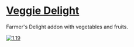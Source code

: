 # [Veggie Delight](https://www.curseforge.com/minecraft/mc-mods/veggiedelight)
Farmer's Delight addon with vegetables and fruits.

[![1.19](https://github.com/brnbrd/VeggieDelight/actions/workflows/build-1.19.yml/badge.svg?branch=1.19)](https://github.com/brnbrd/VeggieDelight/actions/workflows/build-1.19.yml)

